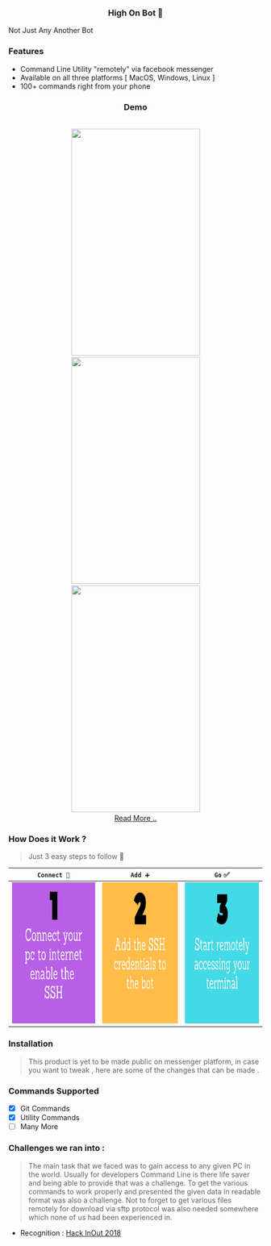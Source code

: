 <h3 align="center">
High On Bot 🤖
</h3>

Not Just Any Another Bot

### Features

- Command Line Utility "remotely" via facebook messenger 
- Available on all three platforms [ MacOS, Windows, Linux ]
- 100+ commands right from your phone 

<div align="center">
<h3> Demo </h3>
<br>
<img src="./assets/1.gif" width=255px height=450px>
<img src="./assets/2.gif" width=255px height=450px>
<img src="./assets/3.gif" width=255px height=450px>
</div>

<div align="center">
<a href="https://inishchith.github.io/highOnBot/Web/index.html"> Read More .. </a>
</div>

### How Does it Work ?

> Just 3 easy steps to follow 🚶

| `Connect 🤝`                                                | `Add ➕`                                                    | `Go` ✅                                                     |
| ----------------------------------------------------------- | ----------------------------------------------------------- | ----------------------------------------------------------- |
| <img src="./App/static/1.png" height="280px" width="280px"> | <img src="./App/static/2.png" height="280px" width="280px"> | <img src="./App/static/3.png" height="280px" width="280px"> |

### Installation

> This product is yet to be made public on messenger platform, in case you want to tweak , here are some of the changes that can be made .

### Commands Supported

- [x] Git Commands
- [x] Utility Commands 
- [ ] Many More

### Challenges we ran into :

> The main task that we faced was to gain access to any given PC in the world. Usually for developers Command Line is there life saver and being able to provide that was a challenge. To get the various commands to work properly and presented the given data in readable format was also a challenge. Not to forget to get various files remotely for download via sftp protocol was also needed somewhere which none of us had been experienced in.


* Recognition : [Hack InOut 2018](http://hackinout.co)
